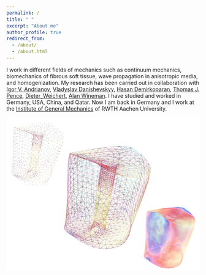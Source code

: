 ```yaml
---
permalink: /
title: " "
excerpt: "About me"
author_profile: true
redirect_from: 
  - /about/
  - /about.html
---
```


I work in different fields of mechanics such as continuum mechanics, biomechanics of fibrous soft tissue, wave propagation in anisotropic media, and homogenization. My research has been carried out in collaboration with
[Igor V. Andrianov](https://scholar.google.com/citations?user=4BW4P2AAAAAJ&hl=en),
[Vladyslav Danishevskyy](https://scholar.google.com/citations?user=1r-_5HwAAAAJ&hl=en),
[Hasan Demirkoparan](https://www.qatar.cmu.edu/directory/hasan-demirkoparan/),
[Thomas J. Pence](https://www.egr.msu.edu/~pence/),
[Dieter_Weichert](https://de.wikipedia.org/wiki/Dieter_Weichert),
[Alan Wineman](https://me.engin.umich.edu/people/faculty/alan-wineman).
I have studied and worked in Germany, USA, China, and Qatar. Now I am back in Germany and I work at the [Institute of General Mechanics](https://www.iam.rwth-aachen.de/) of RWTH Aachen University.

![Cervix](/images/NEWDIAG2Neg.jpg)


